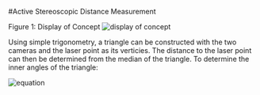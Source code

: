 #Active Stereoscopic Distance Measurement

Figure 1: Display of Concept
![display of concept](http://i.imgur.com/a6WHJRa.png)

Using simple trigonometry, a triangle can be constructed with the two cameras and the laser point as its verticies.  The distance to the laser point can then be determined from the median of the triangle.
To determine the inner angles of the triangle:

![equation](http://i.imgur.com/oIaLle3.jpg)
